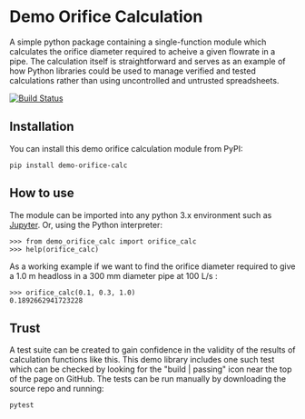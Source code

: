 # Demo Orifice Calculation

A simple python package containing a single-function module which calculates the orifice diameter required to acheive a given flowrate in a pipe. The calculation itself is straightforward and serves as an example of how Python libraries could be used to manage verified and tested calculations rather than using uncontrolled and untrusted spreadsheets.

[![Build Status](https://travis-ci.com/darrenhewett/demo-orifice-calc.svg?branch=master)](https://travis-ci.com/darrenhewett/demo-orifice-calc)

## Installation

You can install this demo orifice calculation module from PyPI:

	pip install demo-orifice-calc

## How to use

The module can be imported into any python 3.x environment such as [Jupyter](https://jupyter.org/). Or, using the Python interpreter:

	>>> from demo_orifice_calc import orifice_calc
	>>> help(orifice_calc)

As a working example if we want to find the orifice diameter required to give a 1.0&nbsp;m headloss in a 300&nbsp;mm diameter pipe at 100&nbsp;L/s :

	>>> orifice_calc(0.1, 0.3, 1.0)
	0.1892662941723228

## Trust

A test suite can be created to gain confidence in the validity of the results of calculation functions like this. This demo library includes one such test which can be checked by looking for the "build | passing" icon near the top of the page on GitHub. The tests can be run manually by downloading the source repo and running:

	pytest